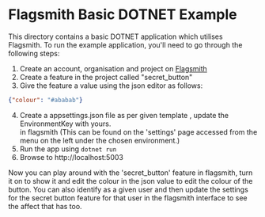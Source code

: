 # Flagsmith Basic DOTNET Example

This directory contains a basic DOTNET application which utilises Flagsmith. To run the example application, you'll 
need to go through the following steps:

1. Create an account, organisation and project on [Flagsmith](https://flagsmith.com)
2. Create a feature in the project called "secret_button"
3. Give the feature a value using the json editor as follows: 

```json
{"colour": "#ababab"}
```

4. Create a appsettings.json file as per given template , update the EnvironmentKey with yours.  
in flagsmith (This can be found on the 'settings' page accessed from the menu on the left under the chosen environment.)
6. Run the app using `dotnet run`
7. Browse to http://localhost:5003

Now you can play around with the 'secret_button' feature in flagsmith, turn it on to show it and edit the colour in the
json value to edit the colour of the button. You can also identify as a given user and then update the settings for the
secret button feature for that user in the flagsmith interface to see the affect that has too. 
